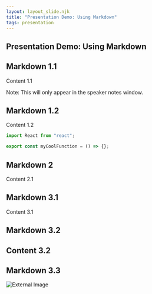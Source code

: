 ```yaml
---
layout: layout_slide.njk
title: "Presentation Demo: Using Markdown"
tags: presentation
---
```


<!-- Any section element inside of this page is displayed as a slide -->

<section>

# Presentation Demo: Using Markdown

</section>

<section>

## Markdown 1.1

Content 1.1

<aside class="notes">Note: This will only appear in the speaker notes window.</aside>

</section>

<section>

## Markdown 1.2

Content 1.2

```js
import React from "react";

export const myCoolFunction = () => {};
```

</section>
<section>

## Markdown 2

Content 2.1

</section>
<section>

## Markdown 3.1

Content 3.1

</section>

<section>

## Markdown 3.2

## Content 3.2

</section>
<section>

## Markdown 3.3

![External Image](https://s3.amazonaws.com/static.slid.es/logo/v2/slides-symbol-512x512.png)

</section>
